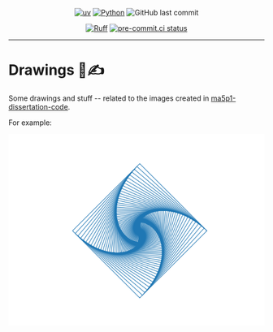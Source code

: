 <div align="center">

[![uv](https://img.shields.io/endpoint?url=https://raw.githubusercontent.com/astral-sh/uv/main/assets/badge/v0.json)](https://github.com/astral-sh/uv)
[![Python](https://img.shields.io/badge/python-3.11-blue.svg)](https://www.python.org/downloads/release/python-3110/)
![GitHub last commit](https://img.shields.io/github/last-commit/Bilbottom/drawings)

[![Ruff](https://img.shields.io/endpoint?url=https://raw.githubusercontent.com/astral-sh/ruff/main/assets/badge/v2.json)](https://github.com/astral-sh/ruff)
[![pre-commit.ci status](https://results.pre-commit.ci/badge/github/Bilbottom/drawings/main.svg)](https://results.pre-commit.ci/latest/github/Bilbottom/drawings/main)

</div>

---

# Drawings 🎨✍️

Some drawings and stuff -- related to the images created in [ma5p1-dissertation-code](https://github.com/Bilbottom/ma5p1-dissertation-code).

For example:

![square](square.png)
